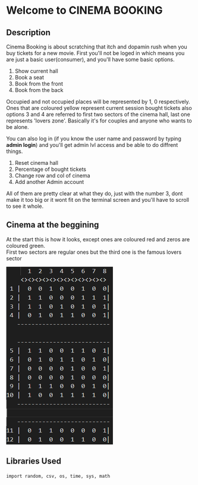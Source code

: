 # Welcome to CINEMA BOOKING

## Description

Cinema Booking is about scratching that itch and dopamin rush when you buy tickets for a new movie. First you'll not be loged in which means you are just a basic user(consumer), and you'll have some basic options.

  1. Show current hall
  2. Book a seat
  3. Book from the front
  4. Book from the back

Occupied and not occupied places will be represented by 1, 0 respectively. Ones that are coloured yellow represent current session bought tickets also options 3 and 4 are referred to first two sectors of the cinema hall, last one represents 'lovers zone'. Basically it's for couples and anyone who wants to be alone.  
  
You can also log in (if you know the user name and password by typing **admin login**) and you'll get admin lvl access and be able to do diffrent things.
  1. Reset cinema hall
  2. Percentage of bought tickets
  3. Change row and col of cinema 
  4. Add another Admin account

All of them are pretty clear at what they do, just with the number 3, dont make it too big or it wont fit on the terminal screen and you'll
have to scroll to see it whole.

## Cinema at the beggining
At the start this is how it looks, except ones are coloured red and zeros are coloured green.   
First two sectors are regular ones but the third one is the famous lovers sector  
  
![Alt text](/Cinema%20Booking/Initial_cinema.PNG)  




## Libraries Used

`import random, csv, os, time, sys, math`

